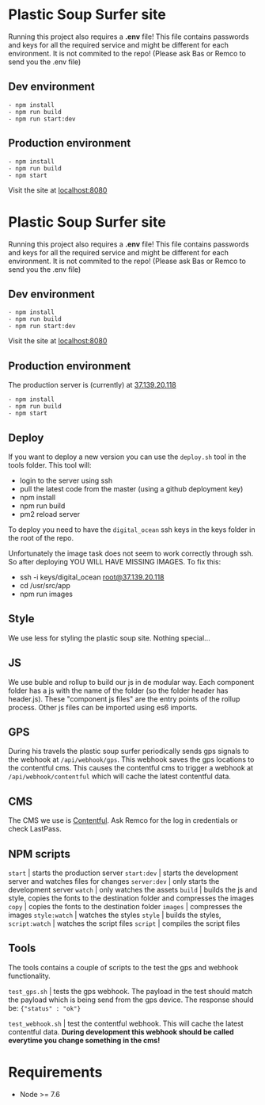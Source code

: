 # Plastic Soup Surfer site

Running this project also requires a **.env** file!
This file contains passwords and keys for all the required service and might be different for each environment. 
It is not commited to the repo!
(Please ask Bas or Remco to send you the .env file)

## Dev environment

    - npm install
    - npm run build
    - npm run start:dev

## Production environment

    - npm install
    - npm run build
    - npm start

Visit the site at [localhost:8080](http://localhost:8080)

# Plastic Soup Surfer site

Running this project also requires a **.env** file!
This file contains passwords and keys for all the required service and might be different for each environment. 
It is not commited to the repo!
(Please ask Bas or Remco to send you the .env file)

## Dev environment

    - npm install
    - npm run build
    - npm run start:dev

Visit the site at [localhost:8080](http://localhost:8080)

## Production environment

The production server is (currently) at [37.139.20.118](http://37.139.20.118)

    - npm install
    - npm run build
    - npm start

## Deploy

If you want to deploy a new version you can use the `deploy.sh` tool in the tools folder.
This tool will:
- login to the server using ssh
- pull the latest code from the master (using a github deployment key)
- npm install
- npm run build
- pm2 reload server

To deploy you need to have the `digital_ocean` ssh keys in the keys folder in the root of the repo.

Unfortunately the image task does not seem to work correctly through ssh. 
So after deploying YOU WILL HAVE MISSING IMAGES.
To fix this:

- ssh -i keys/digital_ocean root@37.139.20.118
- cd /usr/src/app
- npm run images

## Style

We use less for styling the plastic soup site. Nothing special...

## JS

We use buble and rollup to build our js in de modular way. 
Each component folder has a js with the name of the folder (so the folder header has header.js).
These "component js files" are the entry points of the rollup process. Other js files can be imported using es6 imports.

## GPS

During his travels the plastic soup surfer periodically sends gps signals to the webhook at `/api/webhook/gps`.
This webhook saves the gps locations to the contentful cms. This causes the contentful cms to trigger a webhook at `/api/webhook/contentful` which will cache the latest contentful data.

## CMS 

The CMS we use is [Contentful](https://www.contentful.com). Ask Remco for the log in credentials or check LastPass.

## NPM scripts

`start` | starts the production server
`start:dev` | starts the development server and watches files for changes
`server:dev` | only starts the development server
`watch` | only watches the assets
`build` | builds the js and style, copies the fonts to the destination folder and compresses the images
`copy`  | copies the fonts to the destination folder
`images` | compresses the images
`style:watch` | watches the styles
`style` | builds the styles,
`script:watch` | watches the script files
`script` | compiles the script files

## Tools

The tools contains a couple of scripts to the test the gps and webhook functionality.

`test_gps.sh` | tests the gps webhook. The payload in the test should match the payload which is being send from the gps device. The response should be: `{"status" : "ok"}`

`test_webhook.sh` | test the contentful webhook. This will cache the latest contentful data. **During development this webhook should be called everytime you change something in the cms!**

# Requirements

- Node >= 7.6
